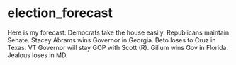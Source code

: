 # election_forecast


Here is my forecast: 
Democrats take the house easily. 
Republicans maintain Senate. 
Stacey Abrams wins Governor in Georgia. 
Beto loses to Cruz in Texas.
VT Governor will stay GOP with Scott (R).
Gillum wins Gov in Florida. 
Jealous loses in MD.
